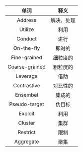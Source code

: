 |单词|释义|
|:---:|:---:|
|Address|解决，处理|
|Utilize|利用|
|Conduct|进行|
|On-the-fly|即时的|
|Fine-grained|细粒度的|
|Coarse-grained|粗粒度的|
|Leverage|借助|
|Contrastive|对比性的|
|Ensembel|集成的|
|Pseudo-target|伪目标|
|Exploit|利用|
|Cluster|集群|
|Restrict|限制|
|Aggregate|聚集|
